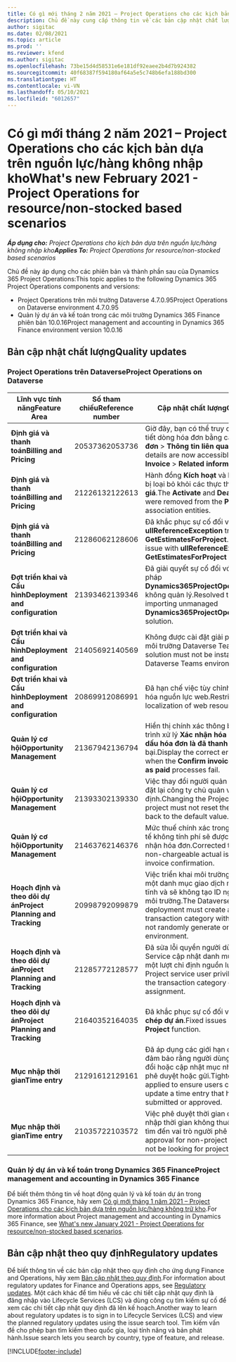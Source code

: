 ```yaml
---
title: Có gì mới tháng 2 năm 2021 – Project Operations cho các kịch bản dựa trên nguồn lực/hàng không nhập kho
description: Chủ đề này cung cấp thông tin về các bản cập nhật chất lượng được cung cấp trong lần triển khai bản phát hành Project Operations tháng 2 năm 2021 cho tình huống dựa trên nguồn lực/hàng không trữ kho.
author: sigitac
ms.date: 02/08/2021
ms.topic: article
ms.prod: ''
ms.reviewer: kfend
ms.author: sigitac
ms.openlocfilehash: 73be15d4d58531e6e181df92eaee2b4d7b924382
ms.sourcegitcommit: 40f68387f594180af64a5e5c748b6efa188bd300
ms.translationtype: HT
ms.contentlocale: vi-VN
ms.lasthandoff: 05/10/2021
ms.locfileid: "6012657"
---
```

# <a name="whats-new-february-2021---project-operations-for-resourcenon-stocked-based-scenarios"></a><span data-ttu-id="01472-103">Có gì mới tháng 2 năm 2021 – Project Operations cho các kịch bản dựa trên nguồn lực/hàng không nhập kho</span><span class="sxs-lookup"><span data-stu-id="01472-103">What's new February 2021 - Project Operations for resource/non-stocked based scenarios</span></span>

<span data-ttu-id="01472-104">_**Áp dụng cho:** Project Operations cho kịch bản dựa trên nguồn lực/hàng không nhập kho_</span><span class="sxs-lookup"><span data-stu-id="01472-104">_**Applies To:** Project Operations for resource/non-stocked based scenarios_</span></span>

<span data-ttu-id="01472-105">Chủ đề này áp dụng cho các phiên bản và thành phần sau của Dynamics 365 Project Operations:</span><span class="sxs-lookup"><span data-stu-id="01472-105">This topic applies to the following Dynamics 365 Project Operations components and versions:</span></span>

- <span data-ttu-id="01472-106">Project Operations trên môi trường Dataverse 4.7.0.95</span><span class="sxs-lookup"><span data-stu-id="01472-106">Project Operations on Dataverse environment 4.7.0.95</span></span>
- <span data-ttu-id="01472-107">Quản lý dự án và kế toán trong các môi trường Dynamics 365 Finance phiên bản 10.0.16</span><span class="sxs-lookup"><span data-stu-id="01472-107">Project management and accounting in Dynamics 365 Finance environment version 10.0.16</span></span> 

## <a name="quality-updates"></a><span data-ttu-id="01472-108">Bản cập nhật chất lượng</span><span class="sxs-lookup"><span data-stu-id="01472-108">Quality updates</span></span>

### <a name="project-operations-on-dataverse"></a><span data-ttu-id="01472-109">Project Operations trên Dataverse</span><span class="sxs-lookup"><span data-stu-id="01472-109">Project Operations on Dataverse</span></span>

| <span data-ttu-id="01472-110">**Lĩnh vực tính năng**</span><span class="sxs-lookup"><span data-stu-id="01472-110">**Feature Area**</span></span> | <span data-ttu-id="01472-111">**Số tham chiếu**</span><span class="sxs-lookup"><span data-stu-id="01472-111">**Reference number**</span></span> | <span data-ttu-id="01472-112">**Cập nhật chất lượng**</span><span class="sxs-lookup"><span data-stu-id="01472-112">**Quality update**</span></span> |
| --- | --- | --- |
| <span data-ttu-id="01472-113">**Định giá và thanh toán**</span><span class="sxs-lookup"><span data-stu-id="01472-113">**Billing and Pricing**</span></span> | <span data-ttu-id="01472-114">2053736</span><span class="sxs-lookup"><span data-stu-id="01472-114">2053736</span></span> | <span data-ttu-id="01472-115">Giờ đây, bạn có thể truy cập vào phần chi tiết dòng hóa đơn bằng cách đi đến **Hóa đơn** > **Thông tin liên quan**.</span><span class="sxs-lookup"><span data-stu-id="01472-115">Invoice line details are now accessible by going to **Invoice** > **Related information**.</span></span> |
| <span data-ttu-id="01472-116">**Định giá và thanh toán**</span><span class="sxs-lookup"><span data-stu-id="01472-116">**Billing and Pricing**</span></span> | <span data-ttu-id="01472-117">2122613</span><span class="sxs-lookup"><span data-stu-id="01472-117">2122613</span></span> | <span data-ttu-id="01472-118">Hành đồng **Kích hoạt** và **Hủy kích hoạt** đã bị loại bỏ khỏi các thực thể liên kết **Bảng giá**.</span><span class="sxs-lookup"><span data-stu-id="01472-118">The **Activate** and **Deactivate** actions were removed from the **Price List** association entities.</span></span> |
| <span data-ttu-id="01472-119">**Định giá và thanh toán**</span><span class="sxs-lookup"><span data-stu-id="01472-119">**Billing and Pricing**</span></span> | <span data-ttu-id="01472-120">2128606</span><span class="sxs-lookup"><span data-stu-id="01472-120">2128606</span></span> | <span data-ttu-id="01472-121">Đã khắc phục sự cố đối với **ullReferenceException** trong phần bổ trợ **GetEstimatesForProject**.</span><span class="sxs-lookup"><span data-stu-id="01472-121">Resolved the issue with **ullReferenceException** in the **GetEstimatesForProject** plug-in.</span></span> |
| <span data-ttu-id="01472-122">**Đợt triển khai và Cấu hình**</span><span class="sxs-lookup"><span data-stu-id="01472-122">**Deployment and configuration**</span></span> | <span data-ttu-id="01472-123">2139346</span><span class="sxs-lookup"><span data-stu-id="01472-123">2139346</span></span> | <span data-ttu-id="01472-124">Đã giải quyết sự cố đối với việc nhập giải pháp **Dynamics365ProjectOperationsDualWrite** không quản lý.</span><span class="sxs-lookup"><span data-stu-id="01472-124">Resolved the issue with importing unmanaged **Dynamics365ProjectOperationsDualWrite** solution.</span></span> |
| <span data-ttu-id="01472-125">**Đợt triển khai và Cấu hình**</span><span class="sxs-lookup"><span data-stu-id="01472-125">**Deployment and configuration**</span></span> | <span data-ttu-id="01472-126">2140569</span><span class="sxs-lookup"><span data-stu-id="01472-126">2140569</span></span> | <span data-ttu-id="01472-127">Không được cài đặt giải pháp dự án trong môi trường Dataverse Teams.</span><span class="sxs-lookup"><span data-stu-id="01472-127">Project solution must not be installed in the Dataverse Teams environments.</span></span> |
| <span data-ttu-id="01472-128">**Đợt triển khai và Cấu hình**</span><span class="sxs-lookup"><span data-stu-id="01472-128">**Deployment and configuration**</span></span> | <span data-ttu-id="01472-129">2086991</span><span class="sxs-lookup"><span data-stu-id="01472-129">2086991</span></span> | <span data-ttu-id="01472-130">Đã hạn chế việc tùy chỉnh cách bản địa hóa nguồn lực web.</span><span class="sxs-lookup"><span data-stu-id="01472-130">Restricted customizing localization of web resources.</span></span> |
| <span data-ttu-id="01472-131">**Quản lý cơ hội**</span><span class="sxs-lookup"><span data-stu-id="01472-131">**Opportunity Management**</span></span> | <span data-ttu-id="01472-132">2136794</span><span class="sxs-lookup"><span data-stu-id="01472-132">2136794</span></span> | <span data-ttu-id="01472-133">Hiển thị chính xác thông báo lỗi khi quá trình xử lý **Xác nhận hóa đơn** hoặc **Đánh dấu hóa đơn là đã thanh toán** thất bại.</span><span class="sxs-lookup"><span data-stu-id="01472-133">Display the correct error message when the **Confirm invoice** or **Mark invoice as paid** processes fail.</span></span> |
| <span data-ttu-id="01472-134">**Quản lý cơ hội**</span><span class="sxs-lookup"><span data-stu-id="01472-134">**Opportunity Management**</span></span> | <span data-ttu-id="01472-135">2139330</span><span class="sxs-lookup"><span data-stu-id="01472-135">2139330</span></span> | <span data-ttu-id="01472-136">Việc thay đổi người quản lý dự án sẽ không đặt lại công ty chủ quản về giá trị mặc định.</span><span class="sxs-lookup"><span data-stu-id="01472-136">Changing the Project manager on a project must not reset the owning company back to the default value.</span></span> |
| <span data-ttu-id="01472-137">**Quản lý cơ hội**</span><span class="sxs-lookup"><span data-stu-id="01472-137">**Opportunity Management**</span></span> | <span data-ttu-id="01472-138">2146376</span><span class="sxs-lookup"><span data-stu-id="01472-138">2146376</span></span> | <span data-ttu-id="01472-139">Mức thuế chính xác trong một giá trị thực tế không tính phí sẽ được tạo từ bản xác nhận hóa đơn.</span><span class="sxs-lookup"><span data-stu-id="01472-139">Corrected tax amount in a non-chargeable actual is created from invoice confirmation.</span></span> |
| <span data-ttu-id="01472-140">**Hoạch định và theo dõi dự án**</span><span class="sxs-lookup"><span data-stu-id="01472-140">**Project Planning and Tracking**</span></span> | <span data-ttu-id="01472-141">2099879</span><span class="sxs-lookup"><span data-stu-id="01472-141">2099879</span></span> | <span data-ttu-id="01472-142">Việc triển khai môi trường Dataverse sẽ tạo một danh mục giao dịch mặc định với ID tĩnh và sẽ không tạo ID ngẫu nhiên cho mỗi môi trường.</span><span class="sxs-lookup"><span data-stu-id="01472-142">The Dataverse environment deployment must create a default transaction category with a static ID and not randomly generate one per environment.</span></span> |
| <span data-ttu-id="01472-143">**Hoạch định và theo dõi dự án**</span><span class="sxs-lookup"><span data-stu-id="01472-143">**Project Planning and Tracking**</span></span> | <span data-ttu-id="01472-144">2128577</span><span class="sxs-lookup"><span data-stu-id="01472-144">2128577</span></span> | <span data-ttu-id="01472-145">Đã sửa lỗi quyền người dùng Project Service cập nhật danh mục giao dịch trên một lượt chỉ định nguồn lực.</span><span class="sxs-lookup"><span data-stu-id="01472-145">Fixed the Project service user privileges to update the transaction category on a resource assignment.</span></span> |
| <span data-ttu-id="01472-146">**Hoạch định và theo dõi dự án**</span><span class="sxs-lookup"><span data-stu-id="01472-146">**Project Planning and Tracking**</span></span> | <span data-ttu-id="01472-147">2164035</span><span class="sxs-lookup"><span data-stu-id="01472-147">2164035</span></span> | <span data-ttu-id="01472-148">Đã khắc phục sự cố đối với chức năng **Sao chép dự án**.</span><span class="sxs-lookup"><span data-stu-id="01472-148">Fixed issues with the **Copy Project** function.</span></span> |
| <span data-ttu-id="01472-149">**Mục nhập thời gian**</span><span class="sxs-lookup"><span data-stu-id="01472-149">**Time entry**</span></span> | <span data-ttu-id="01472-150">2129161</span><span class="sxs-lookup"><span data-stu-id="01472-150">2129161</span></span> | <span data-ttu-id="01472-151">Đã áp dụng các giới hạn chặt chẽ hơn để đảm bảo rằng người dùng không thể thay đổi hoặc cập nhật mục nhập thời gian đã phê duyệt hoặc gửi.</span><span class="sxs-lookup"><span data-stu-id="01472-151">Tighter restrictions are applied to ensure users can't change and update a time entry that has been submitted or approved.</span></span> |
| <span data-ttu-id="01472-152">**Mục nhập thời gian**</span><span class="sxs-lookup"><span data-stu-id="01472-152">**Time entry**</span></span> | <span data-ttu-id="01472-153">2103572</span><span class="sxs-lookup"><span data-stu-id="01472-153">2103572</span></span> | <span data-ttu-id="01472-154">Việc phê duyệt thời gian đối với các mục nhập thời gian không thuộc dự án sẽ không tìm đến vai trò người phê duyệt dự án.</span><span class="sxs-lookup"><span data-stu-id="01472-154">Time approval for non-project time entries must not be looking for project approver role.</span></span> |

### <a name="project-management-and-accounting-in-dynamics-365-finance"></a><span data-ttu-id="01472-155">Quản lý dự án và kế toán trong Dynamics 365 Finance</span><span class="sxs-lookup"><span data-stu-id="01472-155">Project management and accounting in Dynamics 365 Finance</span></span> 

<span data-ttu-id="01472-156">Để biết thêm thông tin về hoạt động quản lý và kế toán dự án trong Dynamics 365 Finance, hãy xem [Có gì mới tháng 1 năm 2021 – Project Operations cho các kịch bản dựa trên nguồn lực/hàng không trữ kho](whats-new-jan-2021-resource-based.md).</span><span class="sxs-lookup"><span data-stu-id="01472-156">For more information about Project management and accounting in Dynamics 365 Finance, see [What's new January 2021 - Project Operations for resource/non-stocked based scenarios](whats-new-jan-2021-resource-based.md).</span></span>


## <a name="regulatory-updates"></a><span data-ttu-id="01472-157">Bản cập nhật theo quy định</span><span class="sxs-lookup"><span data-stu-id="01472-157">Regulatory updates</span></span>

<span data-ttu-id="01472-158">Để biết thông tin về các bản cập nhật theo quy định cho ứng dụng Finance and Operations, hãy xem [Bản cập nhật theo quy định](/dynamics365/finance/localizations/regulatory-updates).</span><span class="sxs-lookup"><span data-stu-id="01472-158">For information about regulatory updates for Finance and Operations apps, see [Regulatory updates](/dynamics365/finance/localizations/regulatory-updates).</span></span> <span data-ttu-id="01472-159">Một cách khác để tìm hiểu về các chi tiết cập nhật quy định là đăng nhập vào Lifecycle Services (LCS) và dùng công cụ tìm kiếm sự cố để xem các chi tiết cập nhật quy định đã lên kế hoạch.</span><span class="sxs-lookup"><span data-stu-id="01472-159">Another way to learn about regulatory updates is to sign in to Lifecycle Services (LCS) and view the planned regulatory updates using the issue search tool.</span></span> <span data-ttu-id="01472-160">Tìm kiếm vấn đề cho phép bạn tìm kiếm theo quốc gia, loại tính năng và bản phát hành.</span><span class="sxs-lookup"><span data-stu-id="01472-160">Issue search lets you search by country, type of feature, and release.</span></span>


[!INCLUDE[footer-include](../includes/footer-banner.md)]